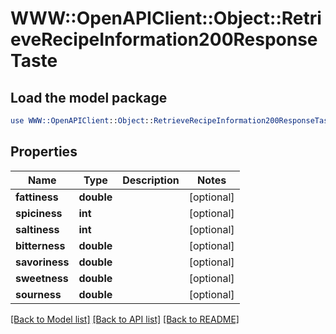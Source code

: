 # WWW::OpenAPIClient::Object::RetrieveRecipeInformation200ResponseTaste

## Load the model package
```perl
use WWW::OpenAPIClient::Object::RetrieveRecipeInformation200ResponseTaste;
```

## Properties
Name | Type | Description | Notes
------------ | ------------- | ------------- | -------------
**fattiness** | **double** |  | [optional] 
**spiciness** | **int** |  | [optional] 
**saltiness** | **int** |  | [optional] 
**bitterness** | **double** |  | [optional] 
**savoriness** | **double** |  | [optional] 
**sweetness** | **double** |  | [optional] 
**sourness** | **double** |  | [optional] 

[[Back to Model list]](../README.md#documentation-for-models) [[Back to API list]](../README.md#documentation-for-api-endpoints) [[Back to README]](../README.md)


